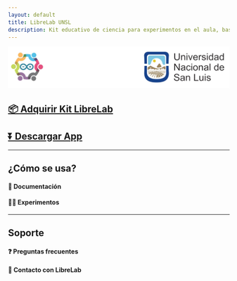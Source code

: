 ```yaml
---
layout: default
title: LibreLab UNSL
description: Kit educativo de ciencia para experimentos en el aula, basado en Arduino.
---
```


![asd](/assets/img/logo.png)

## [📦️ Adquirir Kit LibreLab](Adquirir)

## [⏬ Descargar App](Descargar)

---



## ¿Cómo se usa?

#### 🚀 Documentación

#### 🧑‍🔬 Experimentos

---



## Soporte

#### ❓️ Preguntas frecuentes

#### 💬 Contacto con LibreLab

